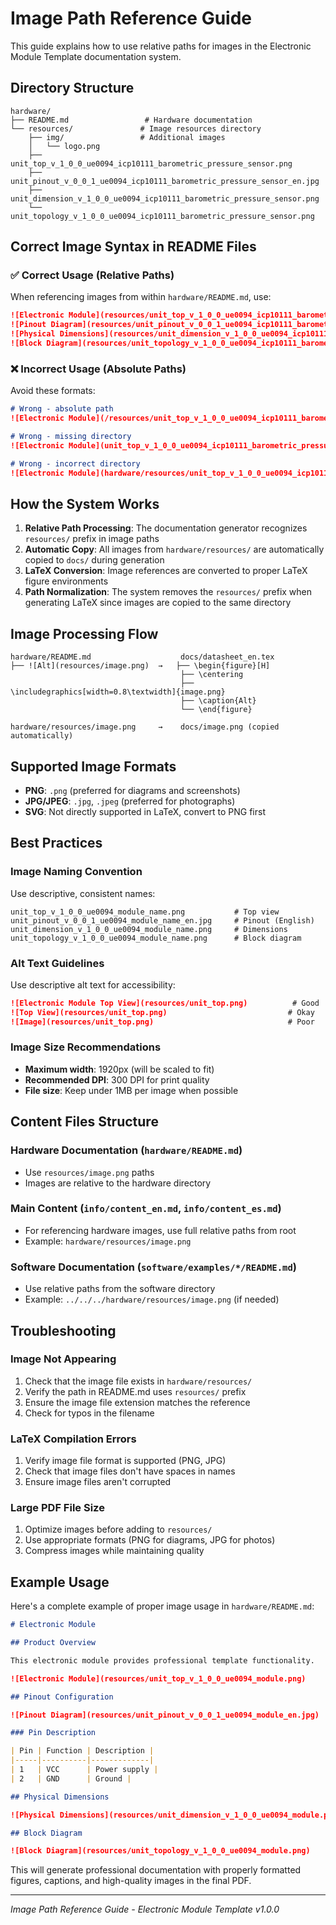 # Image Path Reference Guide

This guide explains how to use relative paths for images in the Electronic Module Template documentation system.

## Directory Structure

```
hardware/
├── README.md                 # Hardware documentation
└── resources/               # Image resources directory
    ├── img/                 # Additional images
    │   └── logo.png
    ├── unit_top_v_1_0_0_ue0094_icp10111_barometric_pressure_sensor.png
    ├── unit_pinout_v_0_0_1_ue0094_icp10111_barometric_pressure_sensor_en.jpg
    ├── unit_dimension_v_1_0_0_ue0094_icp10111_barometric_pressure_sensor.png
    └── unit_topology_v_1_0_0_ue0094_icp10111_barometric_pressure_sensor.png
```

## Correct Image Syntax in README Files

### ✅ Correct Usage (Relative Paths)

When referencing images from within `hardware/README.md`, use:

```markdown
![Electronic Module](resources/unit_top_v_1_0_0_ue0094_icp10111_barometric_pressure_sensor.png)
![Pinout Diagram](resources/unit_pinout_v_0_0_1_ue0094_icp10111_barometric_pressure_sensor_en.jpg)
![Physical Dimensions](resources/unit_dimension_v_1_0_0_ue0094_icp10111_barometric_pressure_sensor.png)
![Block Diagram](resources/unit_topology_v_1_0_0_ue0094_icp10111_barometric_pressure_sensor.png)
```

### ❌ Incorrect Usage (Absolute Paths)

Avoid these formats:

```markdown
# Wrong - absolute path
![Electronic Module](/resources/unit_top_v_1_0_0_ue0094_icp10111_barometric_pressure_sensor.png)

# Wrong - missing directory
![Electronic Module](unit_top_v_1_0_0_ue0094_icp10111_barometric_pressure_sensor.png)

# Wrong - incorrect directory
![Electronic Module](hardware/resources/unit_top_v_1_0_0_ue0094_icp10111_barometric_pressure_sensor.png)
```

## How the System Works

1. **Relative Path Processing**: The documentation generator recognizes `resources/` prefix in image paths
2. **Automatic Copy**: All images from `hardware/resources/` are automatically copied to `docs/` during generation
3. **LaTeX Conversion**: Image references are converted to proper LaTeX figure environments
4. **Path Normalization**: The system removes the `resources/` prefix when generating LaTeX since images are copied to the same directory

## Image Processing Flow

```
hardware/README.md                    docs/datasheet_en.tex
├── ![Alt](resources/image.png)  →   ├── \begin{figure}[H]
                                      ├── \centering
                                      ├── \includegraphics[width=0.8\textwidth]{image.png}
                                      ├── \caption{Alt}
                                      └── \end{figure}

hardware/resources/image.png     →    docs/image.png (copied automatically)
```

## Supported Image Formats

- **PNG**: `.png` (preferred for diagrams and screenshots)
- **JPG/JPEG**: `.jpg`, `.jpeg` (preferred for photographs)
- **SVG**: Not directly supported in LaTeX, convert to PNG first

## Best Practices

### Image Naming Convention
Use descriptive, consistent names:
```
unit_top_v_1_0_0_ue0094_module_name.png           # Top view
unit_pinout_v_0_0_1_ue0094_module_name_en.jpg     # Pinout (English)
unit_dimension_v_1_0_0_ue0094_module_name.png     # Dimensions
unit_topology_v_1_0_0_ue0094_module_name.png      # Block diagram
```

### Alt Text Guidelines
Use descriptive alt text for accessibility:
```markdown
![Electronic Module Top View](resources/unit_top.png)          # Good
![Top View](resources/unit_top.png)                           # Okay  
![Image](resources/unit_top.png)                              # Poor
```

### Image Size Recommendations
- **Maximum width**: 1920px (will be scaled to fit)
- **Recommended DPI**: 300 DPI for print quality
- **File size**: Keep under 1MB per image when possible

## Content Files Structure

### Hardware Documentation (`hardware/README.md`)
- Use `resources/image.png` paths
- Images are relative to the hardware directory

### Main Content (`info/content_en.md`, `info/content_es.md`)
- For referencing hardware images, use full relative paths from root
- Example: `hardware/resources/image.png`

### Software Documentation (`software/examples/*/README.md`)
- Use relative paths from the software directory
- Example: `../../../hardware/resources/image.png` (if needed)

## Troubleshooting

### Image Not Appearing
1. Check that the image file exists in `hardware/resources/`
2. Verify the path in README.md uses `resources/` prefix
3. Ensure the image file extension matches the reference
4. Check for typos in the filename

### LaTeX Compilation Errors
1. Verify image file format is supported (PNG, JPG)
2. Check that image files don't have spaces in names
3. Ensure image files aren't corrupted

### Large PDF File Size
1. Optimize images before adding to `resources/`
2. Use appropriate formats (PNG for diagrams, JPG for photos)
3. Compress images while maintaining quality

## Example Usage

Here's a complete example of proper image usage in `hardware/README.md`:

```markdown
# Electronic Module

## Product Overview

This electronic module provides professional template functionality.

![Electronic Module](resources/unit_top_v_1_0_0_ue0094_module.png)

## Pinout Configuration

![Pinout Diagram](resources/unit_pinout_v_0_0_1_ue0094_module_en.jpg)

### Pin Description

| Pin | Function | Description |
|-----|----------|-------------|
| 1   | VCC      | Power supply |
| 2   | GND      | Ground |

## Physical Dimensions

![Physical Dimensions](resources/unit_dimension_v_1_0_0_ue0094_module.png)

## Block Diagram

![Block Diagram](resources/unit_topology_v_1_0_0_ue0094_module.png)
```

This will generate professional documentation with properly formatted figures, captions, and high-quality images in the final PDF.

---

*Image Path Reference Guide - Electronic Module Template v1.0.0*
